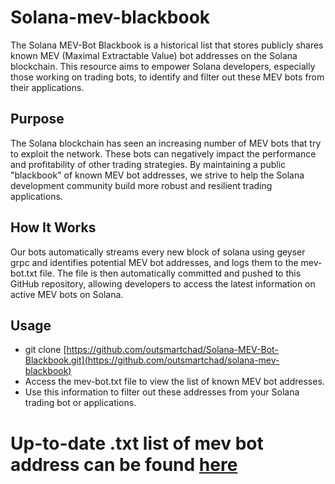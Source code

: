 # Solana-mev-blackbook
The Solana MEV-Bot Blackbook is a historical list that stores publicly shares known MEV (Maximal Extractable Value) bot addresses on the Solana blockchain. This resource aims to empower Solana developers, especially those working on trading bots, to identify and filter out these MEV bots from their applications.

## Purpose
The Solana blockchain has seen an increasing number of MEV bots that try to exploit the network. These bots can negatively impact the performance and profitability of other trading strategies. By maintaining a public "blackbook" of known MEV bot addresses, we strive to help the Solana development community build more robust and resilient trading applications.

## How It Works
Our bots automatically streams every new block of solana using geyser grpc and identifies potential MEV bot addresses, and logs them to the mev-bot.txt file. The file is then automatically committed and pushed to this GitHub repository, allowing developers to access the latest information on active MEV bots on Solana.

## Usage
- git clone [https://github.com/outsmartchad/Solana-MEV-Bot-Blackbook.git](https://github.com/outsmartchad/solana-mev-blackbook)
- Access the mev-bot.txt file to view the list of known MEV bot addresses.
- Use this information to filter out these addresses from your Solana trading bot or applications.

# Up-to-date .txt list of mev bot address can be found [here](https://github.com/outsmartchad/Solana-MEV-Bot-Blackbook/blob/main/mev-bot.txt)

